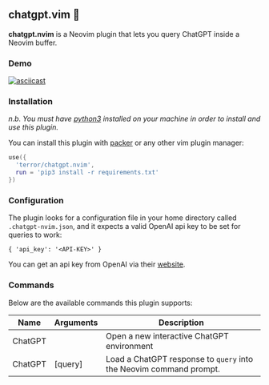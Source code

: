 ## chatgpt.vim 🤖

**chatgpt.nvim** is a Neovim plugin that lets you query ChatGPT inside a Neovim
buffer.

### Demo

[![asciicast](https://asciinema.org/a/kDqlcFdEH0W3aifrXn06mpoMh.svg)](https://asciinema.org/a/kDqlcFdEH0W3aifrXn06mpoMh)

### Installation

_n.b. You must have [python3](https://www.python.org/downloads/) installed on your machine in order to
install and use this plugin._

You can install this plugin with [packer](https://github.com/wbthomason/packer.nvim)
or any other vim plugin manager:

```lua
use({
  'terror/chatgpt.nvim',
  run = 'pip3 install -r requirements.txt'
})
```

### Configuration

The plugin looks for a configuration file in your home directory called
`.chatgpt-nvim.json`, and it expects a valid OpenAI api key to be set for
queries to work:

```
{ 'api_key': '<API-KEY>' }
```

You can get an api key from OpenAI via their [website](https://platform.openai.com/account/api-keys).

### Commands

Below are the available commands this plugin supports:

| Name    | Arguments | Description                                                        |
| ------- | --------- | ------------------------------------------------------------------ |
| ChatGPT |           | Open a new interactive ChatGPT environment                         |
| ChatGPT | \[query\] | Load a ChatGPT response to `query` into the Neovim command prompt. |
